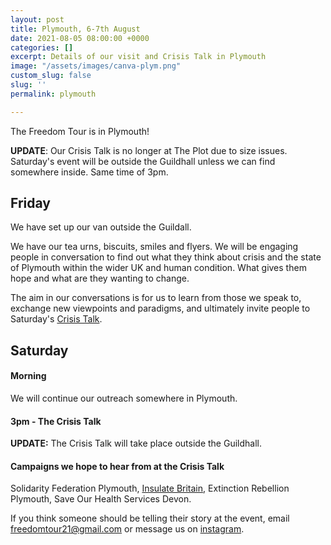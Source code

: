 ```yaml
---
layout: post
title: Plymouth, 6-7th August
date: 2021-08-05 08:00:00 +0000
categories: []
excerpt: Details of our visit and Crisis Talk in Plymouth
image: "/assets/images/canva-plym.png"
custom_slug: false
slug: ''
permalink: plymouth

---
```

The Freedom Tour is in Plymouth!

**UPDATE**: Our Crisis Talk is no longer at The Plot due to size issues. Saturday's event will be outside the Guildhall unless we can find somewhere inside. Same time of 3pm.

## Friday

We have set up our van outside the Guildall.

We have our tea urns, biscuits, smiles and flyers. We will be engaging people in conversation to find out what they think about crisis and the state of Plymouth within the wider UK and human condition. What gives them hope and what are they wanting to change.

The aim in our conversations is for us to learn from those we speak to, exchange new viewpoints and paradigms, and ultimately invite people to Saturday's [Crisis Talk](freedomtour.uk/crisis-talk).

## Saturday

#### Morning

We will continue our outreach somewhere in Plymouth.

#### 3pm - The Crisis Talk

**UPDATE:** The Crisis Talk will take place outside the Guildhall.

#### Campaigns we hope to hear from at the Crisis Talk

Solidarity Federation Plymouth, [Insulate Britain](https://www.insulatebritain.com/), Extinction Rebellion Plymouth, Save Our Health Services Devon.

If you think someone should be telling their story at the event, email freedomtour21@gmail.com or message us on [instagram](https://www.instagram.com/freedomtour21).